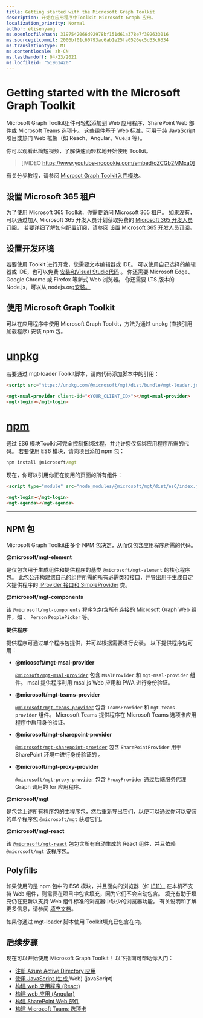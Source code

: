 ```yaml
---
title: Getting started with the Microsoft Graph Toolkit
description: 开始在应用程序中Toolkit Microsoft Graph 应用。
localization_priority: Normal
author: elisenyang
ms.openlocfilehash: 3197542066d92978bf151d61a378e7f392633016
ms.sourcegitcommit: 2006bf01c60793ac6ab1e25fa0526ec5d33c6334
ms.translationtype: MT
ms.contentlocale: zh-CN
ms.lasthandoff: 04/23/2021
ms.locfileid: "51961420"
---
```

# <a name="getting-started-with-the-microsoft-graph-toolkit"></a>Getting started with the Microsoft Graph Toolkit

Microsoft Graph Toolkit组件可轻松添加到 Web 应用程序、SharePoint Web 部件或 Microsoft Teams 选项卡。 这些组件基于 Web 标准，可用于纯 JavaScript 项目或热门 Web 框架（如 Reach、Angular、Vue.js 等）。

你可以观看此简短视频，了解快速而轻松地开始使用 Toolkit。

> [!VIDEO https://www.youtube-nocookie.com/embed/oZCGb2MMxa0]

有关分步教程，请参阅 [Microsot Graph Toolkit入门模块](/learn/modules/msgraph-toolkit-intro/)。 

## <a name="set-up-your-microsoft-365-tenant"></a>设置 Microsoft 365 租户
为了使用 Microsoft 365 Toolkit，你需要访问 Microsoft 365 租户。 如果没有，可以通过加入 Microsoft 365 开发人员计划获取免费的 [Microsoft 365 开发人员订阅](https://developer.microsoft.com/microsoft-365/dev-program)。 若要详细了解如何配置订阅，请参阅 [设置 Microsoft 365 开发人员订阅](/office/developer-program/microsoft-365-developer-program-get-started)。

## <a name="set-up-your-development-environment"></a>设置开发环境
若要使用 Toolkit 进行开发，您需要文本编辑器或 IDE。 可以使用自己选择的编辑器或 IDE，也可以免费 [安装和Visual Studio代码](https://code.visualstudio.com/download) 。 你还需要 Microsoft Edge、Google Chrome 或 Firefox 等新式 Web 浏览器。 你还需要 LTS 版本的 Node.js，可以从 nodejs.org[安装。](https://nodejs.org)

## <a name="using-the-microsoft-graph-toolkit"></a>使用 Microsoft Graph Toolkit
可以在应用程序中使用 Microsoft Graph Toolkit，方法为通过 unpkg (直接引用加载程序) 安装 npm 包。

# <a name="unpkg"></a>[unpkg](#tab/html)
若要通过 mgt-loader Toolkit脚本，请向代码添加脚本中的引用：

```html
<script src="https://unpkg.com/@microsoft/mgt/dist/bundle/mgt-loader.js"></script>

<mgt-msal-provider client-id="<YOUR_CLIENT_ID>"></mgt-msal-provider>
<mgt-login></mgt-login>
```
# <a name="npm"></a>[npm](#tab/npm)
通过 ES6 模块Toolkit可完全控制捆绑过程，并允许您仅捆绑应用程序所需的代码。 若要使用 ES6 模块，请向项目添加 npm 包：

```cmd
npm install @microsoft/mgt
```
现在，你可以引用你正在使用的页面的所有组件：

```html
<script type="module" src="node_modules/@microsoft/mgt/dist/es6/index.js"></script>

<mgt-login></mgt-login>
<mgt-agenda></mgt-agenda>
```


---


## <a name="npm-packages"></a>NPM 包

Microsoft Graph Toolkit由多个 NPM 包决定，从而仅包含应用程序所需的代码。

<b>@microsoft/mgt-element</b>

是仅包含用于生成组件和提供程序的基类 `@microsoft/mgt-element` 的核心程序包。 此包公开构建您自己的组件所需的所有必需类和接口，并导出用于生成自定义提供程序的 [IProvider 接口和 SimpleProvider](../providers/custom.md) 类。

<b>@microsoft/mgt-components</b>

该 `@microsoft/mgt-components` 程序包包含所有连接的 Microsoft Graph Web 组件，如 、 `Person` `PeoplePicker` 等。 

**提供程序**

提供程序可通过单个程序包提供，并可以根据需要进行安装。 以下提供程序包可用：

- <b>@micosoft/mgt-msal-provider</b>

    [`@micosoft/mgt-msal-provider`](../providers/msal.md) 包含 `MsalProvider` 和 `mgt-msal-provider` 组件。 msal 提供程序利用 msal.js Web 应用和 PWA 进行身份验证。

-  <b>@microsoft/mgt-teams-provider</b>

    [`@microsoft/mgt-teams-provider`](../providers/teams.md) 包含 `TeamsProvider` 和 `mgt-teams-provider` 组件。 Microsoft Teams 提供程序在 Microsoft Teams 选项卡应用程序中启用身份验证。

- <b>@microsoft/mgt-sharepoint-provider</b>

    [`@microsoft/mgt-sharepoint-provider`](../providers/sharepoint.md) 包含 `SharePointProvider` 用于 SharePoint 环境中进行身份验证的 。 

- <b>@microsoft/mgt-proxy-provider</b>

    [`@microsoft/mgt-proxy-provider`](../providers/proxy.md) 包含 `ProxyProvider` 通过后端服务代理 Graph 调用的 for 应用程序。 

<b>@microsoft/mgt</b>

是包含上述所有程序包的主程序包，然后重新导出它们，以便可以通过你可以安装的单个程序包 `@microsoft/mgt` 获取它们。 

<b>@microsoft/mgt-react</b>

该 [`@microsoft/mgt-react`](./mgt-react.md) 包包含所有自动生成的 React 组件，并且依赖 `@microsoft/mgt` 该程序包。

## <a name="polyfills"></a>Polyfills

如果使用的是 npm 包中的 ES6 模块，并且面向的浏览器（如 [IE11）](https://caniuse.com/#search=components) 在本机不支持 Web 组件，则需要在项目中包含填充，因为它们不会自动包含。 填充有助于填充仍在更新以支持 Web 组件标准的浏览器中缺少的浏览器功能。 有关说明和了解更多信息，请参阅 [填充文档](https://www.webcomponents.org/polyfills)。 

如果你通过 mgt-loader 脚本使用 Toolkit填充已包含在内。

## <a name="next-steps"></a>后续步骤
现在可以开始使用 Microsoft Graph Toolkit！ 以下指南可帮助你入门：

- [注册 Azure Active Directory 应用](./add-aad-app-registration.md)
- [使用 JavaScript (生成 ](./build-a-web-app.md) Web)  (javaScript) 
- [构建 web 应用程序 (React)](./use-toolkit-with-react.md)
- [构建 web 应用 (Angular)](./use-toolkit-with-angular.md)
- [构建 SharePoint Web 部件](./build-a-sharepoint-web-part.md)
- [构建 Microsoft Teams 选项卡](./build-a-microsoft-teams-tab.md)
